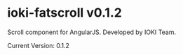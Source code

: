 ioki-fatscroll v0.1.2
==============
Scroll component for AngularJS. Developed by IOKI Team.

Current Version: 0.1.2